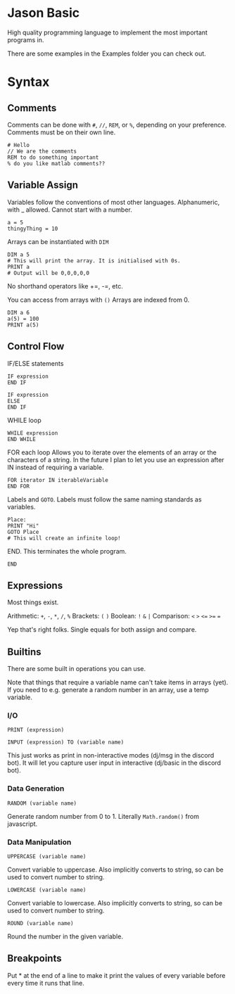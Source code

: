 # Jason Basic

High quality programming language to implement the most important programs in.

There are some examples in the Examples folder you can check out.

# Syntax

## Comments

Comments can be done with `#`, `//`, `REM`, or `%`, depending on your preference. Comments must be on their own line.

```
# Hello
// We are the comments
REM to do something important
% do you like matlab comments??
```

## Variable Assign

Variables follow the conventions of most other languages. Alphanumeric, with _ allowed. Cannot start with a number.

```
a = 5
thingyThing = 10
```

Arrays can be instantiated with `DIM`
```
DIM a 5
# This will print the array. It is initialised with 0s.
PRINT a
# Output will be 0,0,0,0,0
```

No shorthand operators like +=, -=, etc.

You can access from arrays with `()`
Arrays are indexed from 0.
```
DIM a 6
a(5) = 100
PRINT a(5)
```

## Control Flow

IF/ELSE statements
```
IF expression
END IF
```

```
IF expression
ELSE
END IF
```

WHILE loop
```
WHILE expression
END WHILE
```

FOR each loop
Allows you to iterate over the elements of an array or the characters of a string.
In the future I plan to let you use an expression after IN instead of requiring a variable.
```
FOR iterator IN iterableVariable
END FOR
```

Labels and `GOTO`. Labels must follow the same naming standards as variables. 
```
Place:
PRINT "Hi"
GOTO Place
# This will create an infinite loop!
```

END. This terminates the whole program.
```
END
```

## Expressions

Most things exist. 

Arithmetic: `+`, `-`, `*`, `/`, `%`
Brackets: `(` `)`
Boolean: `!` `&` `|`
Comparison: `<` `>` `<=` `>=` `=`

Yep that's right folks. Single equals for both assign and compare.

## Builtins

There are some built in operations you can use.

Note that things that require a variable name can't take items in arrays (yet). If you need to e.g. generate a random number in an array, use a temp variable.

### I/O
```
PRINT (expression)
```

```
INPUT (expression) TO (variable name)
```
This just works as print in non-interactive modes (dj/msg in the discord bot). It will let you capture user input in interactive (dj/basic in the discord bot).

### Data Generation
```
RANDOM (variable name)
```
Generate random number from 0 to 1. Literally `Math.random()` from javascript.

### Data Manipulation
```
UPPERCASE (variable name)
```
Convert variable to uppercase. Also implicitly converts to string, so can be used to convert number to string.

```
LOWERCASE (variable name)
```
Convert variable to lowercase. Also implicitly converts to string, so can be used to convert number to string.

```
ROUND (variable name)
```
Round the number in the given variable.

## Breakpoints
Put * at the end of a line to make it print the values of every variable before every time it runs that line.
